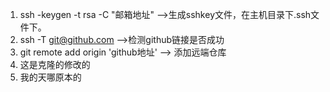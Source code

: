 1.  ssh -keygen -t rsa -C "邮箱地址" -->生成sshkey文件，在主机目录下.ssh文件下。
2.  ssh -T git@github.com -->检测github链接是否成功
2.  git remote add origin 'github地址' --> 添加远端仓库
3.  这是克隆的修改的
4.  我的天哪原本的